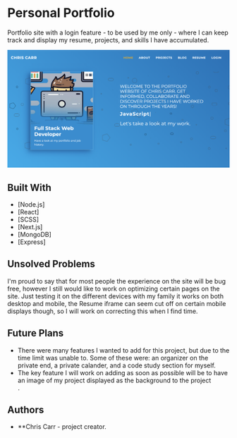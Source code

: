 # Personal Portfolio

Portfolio site with a login feature - to be used by me only - where I can keep track and display my resume, projects, and skills I have accumulated. 

![Portfolio Overview](https://github.com/ChrisKCarr/Portfolio_FrontEnd/blob/master/images/Portfolio_HomePage.png)


## Built With

- [Node.js]
- [React]
- [SCSS] 
- [Next.js]
- [MongoDB]
- [Express]

## Unsolved Problems

I'm proud to say that for most people the experience on the site will be bug free, however I still would like to work on optimizing certain pages on the site. Just testing it on the different devices with my family it works on both desktop and mobile, the Resume iframe can seem cut off on certain mobile displays though, so I will work on correcting this when I find time.

## Future Plans

- There were many features I wanted to add for this project, but due to the time limit was unable to. Some of these were: an organizer on the private end, a private calander, and a code study section for myself. 
- The key feature I will work on adding as soon as possible will be to have an image of my project displayed as the background to the project <div>.

## Authors

- \*\*Chris Carr - project creator.
